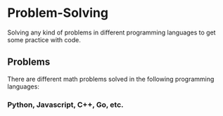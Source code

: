 # Problem-Solving
Solving any kind of problems in different programming languages to get some practice with code.

## Problems
There are different math problems solved in the following programming languages:

### Python, Javascript, C++, Go, etc.


